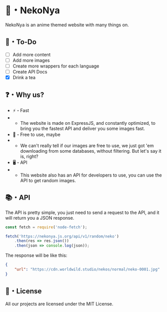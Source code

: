 # 🌿・NekoNya

NekoNya is an anime themed website with many things on.

## 📝・To-Do

- [ ] Add more content
- [ ] Add more images
- [ ] Create more wrappers for each language
- [ ] Create API Docs
- [x] Drink a tea

## ❓・Why us?

- ⚡・Fast
- - The website is made on ExpressJS, and constantly optimized, to bring you the fastest API and deliver you some images fast.
- 📜・Free to use, maybe
- - We can't really tell if our images are free to use, we just got 'em downloading from some databases, without filtering. But let's say it is, right?
- 🖥・API
- - This website also has an API for developers to use, you can use the API to get random images.

## 📚・API

The API is pretty simple, you just need to send a request to the API, and it will return you a JSON response.
```js
const fetch = require('node-fetch');

fetch('https://nekonya.js.org/api/v1/random/neko')
    .then(res => res.json())
    .then(json => console.log(json));
```
The response will be like this:
```json
{
    "url": "https://cdn.worldwild.studio/nekos/normal/neko-0001.jpg"
}
```

## 📜・License

All our projects are licensed under the MIT License.